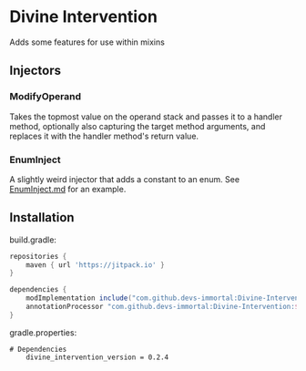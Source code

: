 # Divine Intervention
Adds some features for use within mixins

## Injectors
### ModifyOperand
Takes the topmost value on the operand stack and passes it to a handler method,
optionally also capturing the target method arguments, and replaces it with the
handler method's return value.

### EnumInject
A slightly weird injector that adds a constant to an enum. See [EnumInject.md](EnumInject.md) for an example.

## Installation
build.gradle:
```groovy
repositories {
    maven { url 'https://jitpack.io' }
}

dependencies {
    modImplementation include("com.github.devs-immortal:Divine-Intervention:${project.divine_intervention_version}")
    annotationProcessor "com.github.devs-immortal:Divine-Intervention:${project.divine_intervention_version}"
}
```
gradle.properties:
```properties
# Dependencies
	divine_intervention_version = 0.2.4
```
